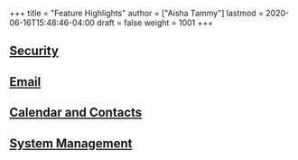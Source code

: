 +++
title = "Feature Highlights"
author = ["Aisha Tammy"]
lastmod = 2020-06-16T15:48:46-04:00
draft = false
weight = 1001
+++

## [Security](security)

## [Email](email)

## [Calendar and Contacts](davical)

## [System Management](system)
